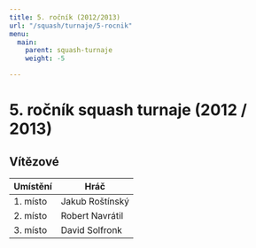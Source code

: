 ```yaml
---
title: 5. ročník (2012/2013)
url: "/squash/turnaje/5-rocnik"
menu:
  main:
    parent: squash-turnaje
    weight: -5

---
```

# 5. ročník squash turnaje (2012 / 2013)

## Vítězové

Umístění | Hráč
---------|-----------
1. místo | Jakub Roštínský
2. místo | Robert Navrátil
3. místo | David Solfronk
